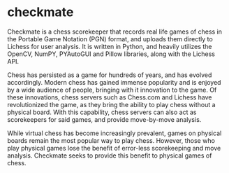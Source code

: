 # checkmate

Checkmate is a chess scorekeeper that records real life games of chess in the Portable Game Notation (PGN) format, and uploads them directly to Lichess for user analysis. It is written in Python, and heavily utilizes the OpenCV, NumPY, PYAutoGUI and Pillow libraries, along with the Lichess API. 

Chess has persisted as a game for hundreds of years, and has evolved accordingly. Modern chess has gained immense popularity and is enjoyed by a wide audience of people, bringing with it innovation to the game. Of these innovations, chess servers such as Chess.com and Lichess have revolutionized the game, as they bring the ability to play chess without a physical board. With this capability, chess servers can also act as scorekeepers for said games, and provide move-by-move analysis. 

While virtual chess has become increasingly prevalent, games on physical boards remain the most popular way to play chess. However, those who play physical games lose the benefit of error-less scorekeeping and move analysis. Checkmate seeks to provide this benefit to physical games of chess. 
